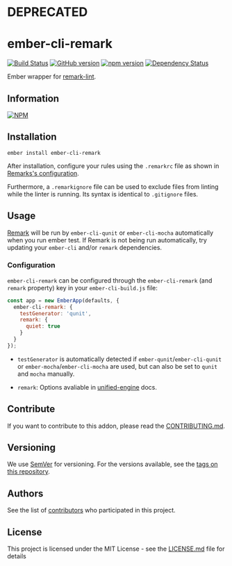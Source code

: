 # DEPRECATED

# ember-cli-remark

[![Build Status](https://travis-ci.org/BBVAEngineering/ember-cli-remark.svg?branch=master)](https://travis-ci.org/BBVAEngineering/ember-cli-remark)
[![GitHub version](https://badge.fury.io/gh/BBVAEngineering%2Fember-cli-remark.svg)](https://badge.fury.io/gh/BBVAEngineering%2Fember-cli-remark)
[![npm version](https://badge.fury.io/js/ember-cli-remark.svg)](https://badge.fury.io/js/ember-cli-remark)
[![Dependency Status](https://david-dm.org/BBVAEngineering/ember-cli-remark.svg)](https://david-dm.org/BBVAEngineering/ember-cli-remark)

Ember wrapper for [remark-lint](https://github.com/remarkjs/remark-lint).

## Information

[![NPM](https://nodei.co/npm/ember-cli-remark.png?downloads=true&downloadRank=true)](https://nodei.co/npm/ember-cli-remark/)

## Installation

```
ember install ember-cli-remark
```

After installation, configure your rules using the `.remarkrc` 
file as shown in [Remarks's configuration](https://github.com/remarkjs/remark/blob/master/doc/getting-started.md#using-remark-in-a-project).

Furthermore, a `.remarkignore` file can be used to exclude files from linting while the linter is running.
Its syntax is identical to `.gitignore` files.

## Usage

[Remark](https://remark.js.org/) will be run by `ember-cli-qunit` or `ember-cli-mocha` automatically when you run ember test.
If Remark is not being run automatically, try updating your `ember-cli` and/or `remark` dependencies.

### Configuration

`ember-cli-remark` can be configured through the `ember-cli-remark` (and `remark` property) key in your `ember-cli-build.js` file:

```js
const app = new EmberApp(defaults, {
  ember-cli-remark: {
    testGenerator: 'qunit',
    remark: {
      quiet: true
    }
  }
});
```

- `testGenerator` is automatically detected if `ember-qunit`/`ember-cli-qunit`
  or `ember-mocha`/`ember-cli-mocha` are used, but can also be set to `qunit`
  and `mocha` manually.

- `remark`: Options avaliable in [unified-engine](https://github.com/unifiedjs/unified-engine/blob/master/doc/configure.md) docs.

## Contribute

If you want to contribute to this addon, please read the [CONTRIBUTING.md](CONTRIBUTING.md).

## Versioning

We use [SemVer](http://semver.org/) for versioning. For the versions available, see the [tags on this repository](https://github.com/BBVAEngineering/ember-cli-remark/tags).

## Authors

See the list of [contributors](https://github.com/BBVAEngineering/ember-cli-remark/graphs/contributors) who participated in this project.

## License

This project is licensed under the MIT License - see the [LICENSE.md](LICENSE.md) file for details
